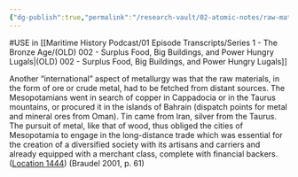 ```yaml
---
{"dg-publish":true,"permalink":"/research-vault/02-atomic-notes/raw-material-for-metallurgy-spurred-international-and-societal-growth-in-mesopotamia/"}
---
```


#USE in [[Maritime History Podcast/01 Episode Transcripts/Series 1 - The Bronze Age/(OLD) 002 - Surplus Food, Big Buildings, and Power Hungry Lugals\|(OLD) 002 - Surplus Food, Big Buildings, and Power Hungry Lugals]]

Another “international” aspect of metallurgy was that the raw materials, in the form of ore or crude metal, had to be fetched from distant sources. The Mesopotamians went in search of copper in Cappadocia or in the Taurus mountains, or procured it in the islands of Bahrain (dispatch points for metal and mineral ores from Oman). Tin came from Iran, silver from the Taurus. The pursuit of metal, like that of wood, thus obliged the cities of Mesopotamia to engage in the long-distance trade which was essential for the creation of a diversified society with its artisans and carriers and already equipped with a merchant class, complete with financial backers. ([Location 1444](https://readwise.io/to_kindle?action=open&asin=B004FEFSCC&location=1444)) (Braudel 2001, p. 61) 